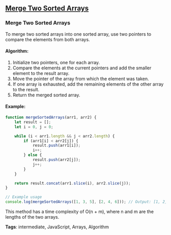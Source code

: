## [Merge Two Sorted Arrays](#merge-two-sorted-arrays)

### Merge Two Sorted Arrays

To merge two sorted arrays into one sorted array, use two pointers to compare the elements from both arrays.

#### Algorithm:
1. Initialize two pointers, one for each array.
2. Compare the elements at the current pointers and add the smaller element to the result array.
3. Move the pointer of the array from which the element was taken.
4. If one array is exhausted, add the remaining elements of the other array to the result.
5. Return the merged sorted array.

#### Example:
```javascript
function mergeSortedArrays(arr1, arr2) {
    let result = [];
    let i = 0, j = 0;

    while (i < arr1.length && j < arr2.length) {
        if (arr1[i] < arr2[j]) {
            result.push(arr1[i]);
            i++;
        } else {
            result.push(arr2[j]);
            j++;
        }
    }

    return result.concat(arr1.slice(i), arr2.slice(j));
}

// Example usage
console.log(mergeSortedArrays([1, 3, 5], [2, 4, 6])); // Output: [1, 2, 3, 4, 5, 6]
```

This method has a time complexity of O(n + m), where n and m are the lengths of the two arrays.

**Tags**: intermediate, JavaScript, Arrays, Algorithm



